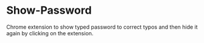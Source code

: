 # Show-Password
Chrome extension to show typed password to correct typos and then hide it again by clicking on the extension.
